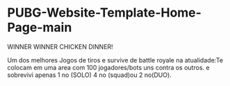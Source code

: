# PUBG-Website-Template-Home-Page-main
WINNER WINNER CHICKEN DINNER!

Um dos melhores Jogos de tiros e survive  de battle royale na atualidade:Te colocam em uma area com 100 jogadores/bots uns contra os outros. e sobrevivi apenas 1 no (SOLO) 4 no (squad)ou 2 no(DUO).

